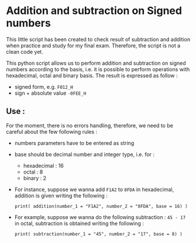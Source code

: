 # Addition and subtraction on Signed numbers

This little script has been created to check result of subtraction and addition when practice and study for my final exam. Therefore, the script is not a clean code yet.

This python script allows us to perform addition and subtraction on signed numbers according to the basis, i.e. it is possible to perform operations with hexadecimal, octal and binary basis. The result is expressed as follow :
* signed form, e.g. ```F012_H```
* sign + absolute value  ```-0FEE_H```

## Use :
For the moment, there is no errors handling, therefore, we need to be careful about the few following rules :
* numbers parameters have to be entered as string
* base should be decimal number and integer type, i.e. for :
    * hexadecimal : 16
    * octal : 8
    * binary : 2
* For instance, suppose we wanna add ```F1A2``` to ```8FDA``` in hexadecimal, addition is given writing the following :
 
    ``` print( addition(number_1 = "F1A2", number_2 = "8FDA", base = 16) ) ```
    
* For example, suppose we wanna do the following subtraction : ```45 - 17``` in octal, subtraction is obtained writing the following :
 
    ``` print( subtraction(number_1 = "45", number_2 = "17", base = 8) ) ```
